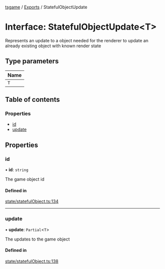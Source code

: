 [tsgame](../README.md) / [Exports](../modules.md) / StatefulObjectUpdate

# Interface: StatefulObjectUpdate<T\>

Represents an update to a object
needed for the renderer to update
an already existing object with known
render state

## Type parameters

| Name |
| :------ |
| `T` |

## Table of contents

### Properties

- [id](StatefulObjectUpdate.md#id)
- [update](StatefulObjectUpdate.md#update)

## Properties

### id

• **id**: `string`

The game object id

#### Defined in

[state/statefulObject.ts:134](https://github.com/ashleycheung/tsgame/blob/0573a5b/src/state/statefulObject.ts#L134)

___

### update

• **update**: `Partial`<`T`\>

The updates to the game object

#### Defined in

[state/statefulObject.ts:138](https://github.com/ashleycheung/tsgame/blob/0573a5b/src/state/statefulObject.ts#L138)
